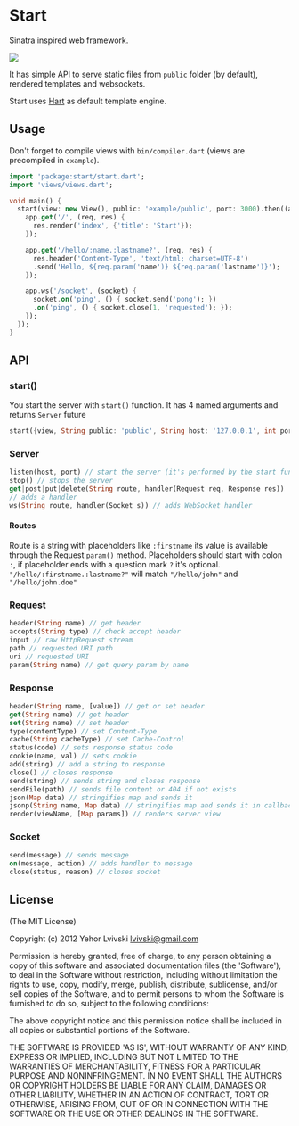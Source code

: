 # Start
Sinatra inspired web framework.

[![](https://drone.io/lvivski/start/status.png)](https://drone.io/lvivski/start/latest)

It has simple API to serve static files from `public` folder (by default), rendered templates and websockets.

Start uses [Hart](https://github.com/lvivski/hart "lvivski/hart") as default template engine.

## Usage
Don't forget to compile views with `bin/compiler.dart` (views are precompiled in `example`).

```dart
import 'package:start/start.dart';
import 'views/views.dart';

void main() {
  start(view: new View(), public: 'example/public', port: 3000).then((app) {
    app.get('/', (req, res) {
      res.render('index', {'title': 'Start'});
    });

    app.get('/hello/:name.:lastname?', (req, res) {
      res.header('Content-Type', 'text/html; charset=UTF-8')
      .send('Hello, ${req.param('name')} ${req.param('lastname')}');
    });

    app.ws('/socket', (socket) {
      socket.on('ping', () { socket.send('pong'); })
      .on('ping', () { socket.close(1, 'requested'); });
    });
  });
}
```

## API

### start()
You start the server with `start()` function. It has 4 named arguments and returns `Server` future
```dart
start({view, String public: 'public', String host: '127.0.0.1', int port: 80})
```

### Server
```dart
listen(host, port) // start the server (it's performed by the start function)
stop() // stops the server
get|post|put|delete(String route, handler(Request req, Response res))
// adds a handler
ws(String route, handler(Socket s)) // adds WebSocket handler
```

#### Routes
Route is a string with placeholders like `:firstname` its value is available through the Request `param()` method. Placeholders should start with colon `:`, if placeholder ends with a question mark `?` it's optional.
`"/hello/:firstname.:lastname?"` will match `"/hello/john"` and `"/hello/john.doe"`

### Request
```dart
header(String name) // get header
accepts(String type) // check accept header
input // raw HttpRequest stream
path // requested URI path
uri // requested URI
param(String name) // get query param by name
```

### Response
```dart
header(String name, [value]) // get or set header
get(String name) // get header
set(String name) // set header
type(contentType) // set Content-Type
cache(String cacheType) // set Cache-Control
status(code) // sets response status code
cookie(name, val) // sets cookie
add(string) // add a string to response
close() // closes response
send(string) // sends string and closes response
sendFile(path) // sends file content or 404 if not exists
json(Map data) // stringifies map and sends it
jsonp(String name, Map data) // stringifies map and sends it in callback as `name(data)`
render(viewName, [Map params]) // renders server view
```

### Socket
```dart
send(message) // sends message
on(message, action) // adds handler to message
close(status, reason) // closes socket
```

## License
(The MIT License)

Copyright (c) 2012 Yehor Lvivski <lvivski@gmail.com>

Permission is hereby granted, free of charge, to any person obtaining
a copy of this software and associated documentation files (the
'Software'), to deal in the Software without restriction, including
without limitation the rights to use, copy, modify, merge, publish,
distribute, sublicense, and/or sell copies of the Software, and to
permit persons to whom the Software is furnished to do so, subject to
the following conditions:

The above copyright notice and this permission notice shall be
included in all copies or substantial portions of the Software.

THE SOFTWARE IS PROVIDED 'AS IS', WITHOUT WARRANTY OF ANY KIND,
EXPRESS OR IMPLIED, INCLUDING BUT NOT LIMITED TO THE WARRANTIES OF
MERCHANTABILITY, FITNESS FOR A PARTICULAR PURPOSE AND NONINFRINGEMENT.
IN NO EVENT SHALL THE AUTHORS OR COPYRIGHT HOLDERS BE LIABLE FOR ANY
CLAIM, DAMAGES OR OTHER LIABILITY, WHETHER IN AN ACTION OF CONTRACT,
TORT OR OTHERWISE, ARISING FROM, OUT OF OR IN CONNECTION WITH THE
SOFTWARE OR THE USE OR OTHER DEALINGS IN THE SOFTWARE.
